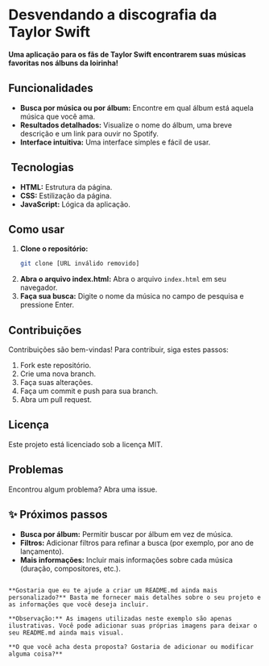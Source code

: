#  Desvendando a discografia da Taylor Swift

**Uma aplicação para os fãs de Taylor Swift encontrarem suas músicas favoritas nos álbuns da loirinha!**

##  Funcionalidades
* **Busca por música ou por álbum:** Encontre em qual álbum está aquela música que você ama.
* **Resultados detalhados:** Visualize o nome do álbum, uma breve descrição e um link para ouvir no Spotify.
* **Interface intuitiva:** Uma interface simples e fácil de usar.

## ️ Tecnologias
* **HTML:** Estrutura da página.
* **CSS:** Estilização da página.
* **JavaScript:** Lógica da aplicação.

##  Como usar
1. **Clone o repositório:**
   ```bash
   git clone [URL inválido removido]
   ```
2. **Abra o arquivo index.html:**
   Abra o arquivo `index.html` em seu navegador.
3. **Faça sua busca:**
   Digite o nome da música no campo de pesquisa e pressione Enter.

##  Contribuições
Contribuições são bem-vindas! Para contribuir, siga estes passos:
1. Fork este repositório.
2. Crie uma nova branch.
3. Faça suas alterações.
4. Faça um commit e push para sua branch.
5. Abra um pull request.

##  Licença
Este projeto está licenciado sob a licença MIT.

##  Problemas
Encontrou algum problema? Abra uma issue.

## ✨ Próximos passos
* **Busca por álbum:** Permitir buscar por álbum em vez de música.
* **Filtros:** Adicionar filtros para refinar a busca (por exemplo, por ano de lançamento).
* **Mais informações:** Incluir mais informações sobre cada música (duração, compositores, etc.).
```

**Gostaria que eu te ajude a criar um README.md ainda mais personalizado?** Basta me fornecer mais detalhes sobre o seu projeto e as informações que você deseja incluir.

**Observação:** As imagens utilizadas neste exemplo são apenas ilustrativas. Você pode adicionar suas próprias imagens para deixar o seu README.md ainda mais visual.

**O que você acha desta proposta? Gostaria de adicionar ou modificar alguma coisa?**
